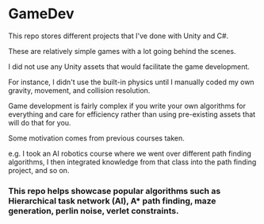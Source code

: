 # GameDev

This repo stores different projects that I've done with Unity and C#.

These are relatively simple games with a lot going behind the scenes.

I did not use any Unity assets that would facilitate the game development.

For instance, I didn't use the built-in physics until I manually coded my own gravity, movement, and collision resolution.

Game development is fairly complex if you write your own algorithms for everything and care for efficiency rather than using pre-existing assets that will do that for you.

Some motivation comes from previous courses taken.

e.g. I took an AI robotics course where we went over different path finding algorithms, I then integrated knowledge from that class into the path finding project, and so on.

### This repo helps showcase popular algorithms such as Hierarchical task network (AI), A* path finding, maze generation, perlin noise, verlet constraints.

